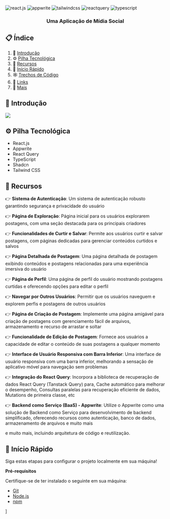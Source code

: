 
  <div>
    <img src="https://img.shields.io/badge/-React_JS-black?style=for-the-badge&logoColor=white&logo=react&color=61DAFB" alt="react.js" />
    <img src="https://img.shields.io/badge/-Appwrite-black?style=for-the-badge&logoColor=white&logo=appwrite&color=FD366E" alt="appwrite" />
    <img src="https://img.shields.io/badge/-Tailwind_CSS-black?style=for-the-badge&logoColor=white&logo=tailwindcss&color=06B6D4" alt="tailwindcss" />
    <img src="https://img.shields.io/badge/-React_Query-black?style=for-the-badge&logoColor=white&logo=reactquery&color=FF4154" alt="reactquery" />
    <img src="https://img.shields.io/badge/-Typescript-black?style=for-the-badge&logoColor=white&logo=typescript&color=3178C6" alt="typescript" />
  </div>

  <h3 align="center">Uma Aplicação de Mídia Social</h3>


</div>

## 📋 <a name="table">Índice</a>

1. 🤖 [Introdução](#introdução)
2. ⚙️ [Pilha Tecnológica](#pilha-tecnológica)
3. 🔋 [Recursos](#recursos)
4. 🤸 [Início Rápido](#início-rápido)
5. 🕸️ [Trechos de Código](#trechos-de-código)
6. 🔗 [Links](#links)
7. 🚀 [Mais](#mais)


## <a name="introdução">🤖 Introdução</a>


<a href="https://discord.com/invite/n6EdbFJ" target="_blank"><img src="https://github.com/sujatagunale/EasyRead/assets/151519281/618f4872-1e10-42da-8213-1d69e486d02e" /></a>

## <a name="pilha-tecnológica">⚙️ Pilha Tecnológica</a>

- React.js
- Appwrite
- React Query
- TypeScript
- Shadcn
- Tailwind CSS

## <a name="recursos">🔋 Recursos</a>

👉 **Sistema de Autenticação**: Um sistema de autenticação robusto garantindo segurança e privacidade do usuário

👉 **Página de Exploração**: Página inicial para os usuários explorarem postagens, com uma seção destacada para os principais criadores

👉 **Funcionalidades de Curtir e Salvar**: Permite aos usuários curtir e salvar postagens, com páginas dedicadas para gerenciar conteúdos curtidos e salvos

👉 **Página Detalhada de Postagem**: Uma página detalhada de postagem exibindo conteúdos e postagens relacionadas para uma experiência imersiva do usuário

👉 **Página de Perfil**: Uma página de perfil do usuário mostrando postagens curtidas e oferecendo opções para editar o perfil

👉 **Navegar por Outros Usuários**: Permitir que os usuários naveguem e explorem perfis e postagens de outros usuários

👉 **Página de Criação de Postagem**: Implemente uma página amigável para criação de postagens com gerenciamento fácil de arquivos, armazenamento e recurso de arrastar e soltar

👉 **Funcionalidade de Edição de Postagem**: Fornece aos usuários a capacidade de editar o conteúdo de suas postagens a qualquer momento

👉 **Interface de Usuário Responsiva com Barra Inferior**: Uma interface de usuário responsiva com uma barra inferior, melhorando a sensação de aplicativo móvel para navegação sem problemas

👉 **Integração do React Query**: Incorpora a biblioteca de recuperação de dados React Query (Tanstack Query) para, Cache automático para melhorar o desempenho, Consultas paralelas para recuperação eficiente de dados, Mutations de primeira classe, etc

👉 **Backend como Serviço (BaaS) - Appwrite**: Utilize o Appwrite como uma solução de Backend como Serviço para desenvolvimento de backend simplificado, oferecendo recursos como autenticação, banco de dados, armazenamento de arquivos e muito mais

e muito mais, incluindo arquitetura de código e reutilização.

## <a name="início-rápido">🤸 Início Rápido</a>

Siga estas etapas para configurar o projeto localmente em sua máquina!

**Pré-requisitos**

Certifique-se de ter instalado o seguinte em sua máquina:

- [Git](https://git-scm.com/)
- [Node.js](https://nodejs.org/en)
- [npm](https://www.npmjs.com/) 

]